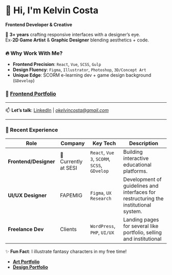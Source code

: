 # 👋 Hi, I'm Kelvin Costa  
**Frontend Developer & Creative**  

🚀 **3+ years** crafting responsive interfaces with a designer’s eye.  
  Ex-**2D Game Artist** & **Graphic Designer** blending aesthetics + code.  

### 🔥 Why Work With Me?  
- **Frontend Precision**: `React`, `Vue`, `SCSS`, `Gulp`  
- **Design Fluency**: `Figma`, `Illustrator`, `Photoshop`, `3D/Concept Art`  
- **Unique Edge**: SCORM e-learning dev + game design background (`GDevelop`)  


### 🎯 [**Frontend Portfolio**](https://kelvincosta.notion.site/Hello-I-m-Kelvin-163cf8d2045680f2984be3ae30502a52?pvs=74)  

---  

📫 **Let’s talk**: [LinkedIn](https://www.linkedin.com/in/okelvincosta/) | *okelvincosta@gmail.com*  

---  

### 💼 Recent Experience  
| Role | Company | Key Tech |  Description |
|------|---------|----------|--------------------| 
| **Frontend/Designer** | 📌 Currently at SESI | `React`, `Vue 3`, `SCORM`, `SCSS`, `GDvelop` |  Building interactive educational platforms. |
| **UI/UX Designer** | FAPEMIG | `Figma`, `UX Research` |  Development of guidelines and interfaces for restructuring the institutional system. |
| **Freelance Dev** | Clients | `WordPress`, `PHP`, `UI/UX` |  Landing pages for several like portfolio, selling and institutional |

✨ **Fun Fact**: I illustrate fantasy characters in my free time!  
- [**Art Portfolio**](https://www.artstation.com/kelvincosta)
- [**Design Portfolio**](https://www.behance.net/okelvincosta)
